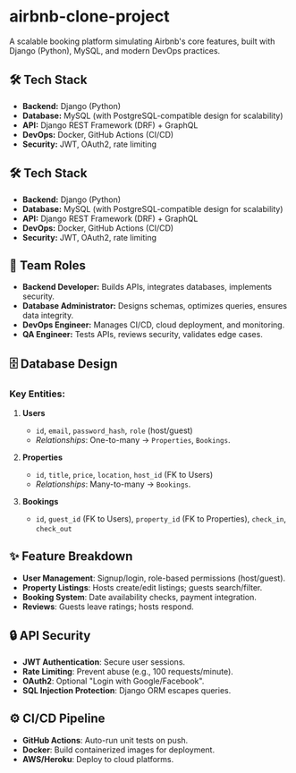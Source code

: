 # airbnb-clone-project
A scalable booking platform simulating Airbnb's core features, built with Django (Python), MySQL, and modern DevOps practices.  

## 🛠️ Tech Stack  
- **Backend:** Django (Python)  
- **Database:** MySQL (with PostgreSQL-compatible design for scalability)  
- **API:** Django REST Framework (DRF) + GraphQL  
- **DevOps:** Docker, GitHub Actions (CI/CD)  
- **Security:** JWT, OAuth2, rate limiting  

## 🛠️ Tech Stack  
- **Backend:** Django (Python)  
- **Database:** MySQL (with PostgreSQL-compatible design for scalability)  
- **API:** Django REST Framework (DRF) + GraphQL  
- **DevOps:** Docker, GitHub Actions (CI/CD)  
- **Security:** JWT, OAuth2, rate limiting  

## 👥 Team Roles  
- **Backend Developer:** Builds APIs, integrates databases, implements security.  
- **Database Administrator:** Designs schemas, optimizes queries, ensures data integrity.  
- **DevOps Engineer:** Manages CI/CD, cloud deployment, and monitoring.  
- **QA Engineer:** Tests APIs, reviews security, validates edge cases.  

## 🗄️ Database Design  
### Key Entities:  
1. **Users**  
   - `id`, `email`, `password_hash`, `role` (host/guest)  
   - *Relationships*: One-to-many → `Properties`, `Bookings`.  

2. **Properties**  
   - `id`, `title`, `price`, `location`, `host_id` (FK to Users)  
   - *Relationships*: Many-to-many → `Bookings`.  

3. **Bookings**  
   - `id`, `guest_id` (FK to Users), `property_id` (FK to Properties), `check_in`, `check_out`  

## ✨ Feature Breakdown  
- **User Management**: Signup/login, role-based permissions (host/guest).  
- **Property Listings**: Hosts create/edit listings; guests search/filter.  
- **Booking System**: Date availability checks, payment integration.  
- **Reviews**: Guests leave ratings; hosts respond.  

## 🔒 API Security  
- **JWT Authentication**: Secure user sessions.  
- **Rate Limiting**: Prevent abuse (e.g., 100 requests/minute).  
- **OAuth2**: Optional "Login with Google/Facebook".  
- **SQL Injection Protection**: Django ORM escapes queries.  

## ⚙️ CI/CD Pipeline  
- **GitHub Actions**: Auto-run unit tests on push.  
- **Docker**: Build containerized images for deployment.  
- **AWS/Heroku**: Deploy to cloud platforms.  
